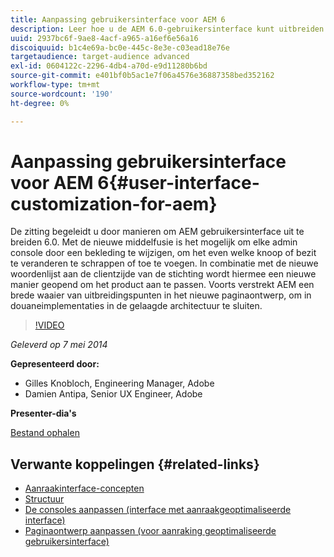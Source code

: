 ```yaml
---
title: Aanpassing gebruikersinterface voor AEM 6
description: Leer hoe u de AEM 6.0-gebruikersinterface kunt uitbreiden. Met de nieuwe middelfusie is het mogelijk om elke admin console door een bekleding te wijzigen, om het even welke knoop of bezit te veranderen te schrappen of toe te voegen.
uuid: 2937bc6f-9ae8-4acf-a965-a16ef6e56a16
discoiquuid: b1c4e69a-bc0e-445c-8e3e-c03ead18e76e
targetaudience: target-audience advanced
exl-id: 0604122c-2296-4db4-a70d-e9d11280b6bd
source-git-commit: e401bf0b5ac1e7f06a4576e36887358bed352162
workflow-type: tm+mt
source-wordcount: '190'
ht-degree: 0%

---
```


# Aanpassing gebruikersinterface voor AEM 6{#user-interface-customization-for-aem}

De zitting begeleidt u door manieren om AEM gebruikersinterface uit te breiden 6.0. Met de nieuwe middelfusie is het mogelijk om elke admin console door een bekleding te wijzigen, om het even welke knoop of bezit te veranderen te schrappen of toe te voegen. In combinatie met de nieuwe woordenlijst aan de clientzijde van de stichting wordt hiermee een nieuwe manier geopend om het product aan te passen. Voorts verstrekt AEM een brede waaier van uitbreidingspunten in het nieuwe paginaontwerp, om in douaneimplementaties in de gelaagde architectuur te sluiten.

>[!VIDEO](https://video.tv.adobe.com/v/19519/?quality=9)

*Geleverd op 7 mei 2014*

**Gepresenteerd door:**

* Gilles Knobloch, Engineering Manager, Adobe
* Damien Antipa, Senior UX Engineer, Adobe

**Presenter-dia&#39;s**

[Bestand ophalen](assets/user-interface-customization-for-aem6.pdf)

## Verwante koppelingen {#related-links}

* [Aanraakinterface-concepten](https://docs.adobe.com/docs/en/aem/6-0/develop/the-basics/touch-ui-concepts.html)
* [Structuur](https://docs.adobe.com/docs/en/aem/6-0/develop/the-basics/touch-ui-structure.html)
* [De consoles aanpassen (interface met aanraakgeoptimaliseerde interface)](https://docs.adobe.com/docs/en/aem/6-0/develop/extending/customizing-consoles-touch.html)
* [Paginaontwerp aanpassen (voor aanraking geoptimaliseerde gebruikersinterface)](https://docs.adobe.com/docs/en/aem/6-0/develop/extending/customizing-page-authoring-touch.html)
